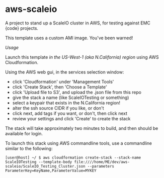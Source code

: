 # aws-scaleio
A project to stand up a ScaleIO cluster in AWS, for testing against EMC {code} projects. 

This template uses a custom AMI image. You've been warned!

*Usage*

Launch this template *in the US-West-1 (aka N.California) region* using AWS Cloudformation. 

Using the AWS web gui, in the services selection window:
 - click 'Cloudformation' under 'Management Tools'
 - click 'Create Stack', then 'Choose a Template'
 - click 'Upload file to S3', and upload the .json file from this repo
 - give the stack a name (like ScaleIOTesting or something)
 - select a keypair that exists in the N.California region!
 - alter the ssh source CIDR if you like, or don't
 - click next, add tags if you want, or don't, then click next
 - review your settings and click 'Create' to create the stack

The stack will take approximately two minutes to build, and then should be available for login.

To launch this stack using AWS commandline tools, use a commandline similar to the following:

```
[user@host] ~/ $ aws cloudformation create-stack --stack-name ScaleIOTesting --template-body file:////home/ME/dev/aws-scaleio/ScaleIO_Testing_Cluster.json --parameters ParameterKey=KeyName,ParameterValue=MYKEY
```

